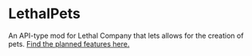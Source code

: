# LethalPets

An API-type mod for Lethal Company that lets allows for the creation of pets. [Find the planned features here.](https://adaptable-lemon-b9e.notion.site/0df2ca9240414587905ff6c199582941?v=b2dca159ab164d789f6b9c05b720b464&pvs=4)
